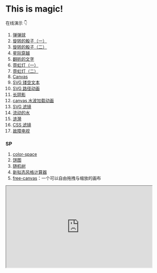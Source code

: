 # This is magic!

在线演示 👇

1.  [弹弹球](http://cuihaojie.top/magic-web/01-%E5%BC%B9%E5%BC%B9%E7%90%83/)
2.  [旋转的骰子（一）](http://cuihaojie.top/magic-web/02-%E6%97%8B%E8%BD%AC%E7%9A%84%E9%AA%B0%E5%AD%90%EF%BC%88%E4%B8%80%EF%BC%89/)
3.  [旋转的骰子（二）](http://cuihaojie.top/magic-web/03-%E6%97%8B%E8%BD%AC%E7%9A%84%E9%AA%B0%E5%AD%90%EF%BC%88%E4%BA%8C%EF%BC%89/)
4.  [星际穿越](http://cuihaojie.top/magic-web/04-%E6%98%9F%E9%99%85%E7%A9%BF%E8%B6%8A/)
5.  [翻折的文字](http://cuihaojie.top/magic-web/05-%E7%BF%BB%E6%8A%98%E7%9A%84%E6%96%87%E5%AD%97/)
6.  [霓虹灯（一）](http://cuihaojie.top/magic-web/06-%E9%9C%93%E8%99%B9%E7%81%AF%EF%BC%88%E4%B8%80%EF%BC%89/)
7.  [霓虹灯（二）](http://cuihaojie.top/magic-web/07-%E9%9C%93%E8%99%B9%E7%81%AF%EF%BC%88%E4%BA%8C%EF%BC%89/)
8.  [Canvas](http://cuihaojie.top/magic-web/08-canvas/)
9.  [SVG 镂空文本](http://cuihaojie.top/magic-web/09-SVG%E9%95%82%E7%A9%BA%E6%96%87%E6%9C%AC/)
10. [SVG 路径动画](http://cuihaojie.top/magic-web/10-SVG%E8%B7%AF%E5%BE%84%E5%8A%A8%E7%94%BB/)
11. [长阴影](http://cuihaojie.top/magic-web/11-%E9%95%BF%E9%98%B4%E5%BD%B1/)
12. [canvas 水波加载动画](http://cuihaojie.top/magic-web/12-canvas%E6%B0%B4%E6%B3%A2%E5%8A%A0%E8%BD%BD%E5%8A%A8%E7%94%BB/)
13. [SVG 滤镜](http://cuihaojie.top/magic-web/13-SVG%E6%BB%A4%E9%95%9C/)
14. [流动的水](http://cuihaojie.top/magic-web/14-%E6%B5%81%E5%8A%A8%E7%9A%84%E6%B0%B4/)
15. [涟漪](http://cuihaojie.top/magic-web/15-%E6%B6%9F%E6%BC%AA/)
16. [CSS 滤镜](http://cuihaojie.top/magic-web/16-CSS%E6%BB%A4%E9%95%9C/)
17. [故障电视](http://cuihaojie.top/magic-web/17-%E7%94%B5%E8%A7%86%E9%9B%AA%E8%8A%B1/)

### SP

1. [color-space](http://cuihaojie.top/magic-web/color-space/)
2. [饼图](http://cuihaojie.top/magic-web/%E9%A5%BC%E5%9B%BE/)
3. [随机树](http://cuihaojie.top/magic-web/%E9%9A%8F%E6%9C%BA%E6%A0%91/)
4. [新拟态风格计算器](http://cuihaojie.top/magic-web/%E6%96%B0%E6%8B%9F%E6%80%81%E9%A3%8E%E6%A0%BC%E8%AE%A1%E7%AE%97%E5%99%A8/)
5. [free-canvas](http://cuihaojie.top/magic-web/free-canvas/)：一个可以自由拖拽与缩放的画布

<iframe src="http://cuihaojie.top/magic-web/free-canvas" width="480" height="270"></iframe>
